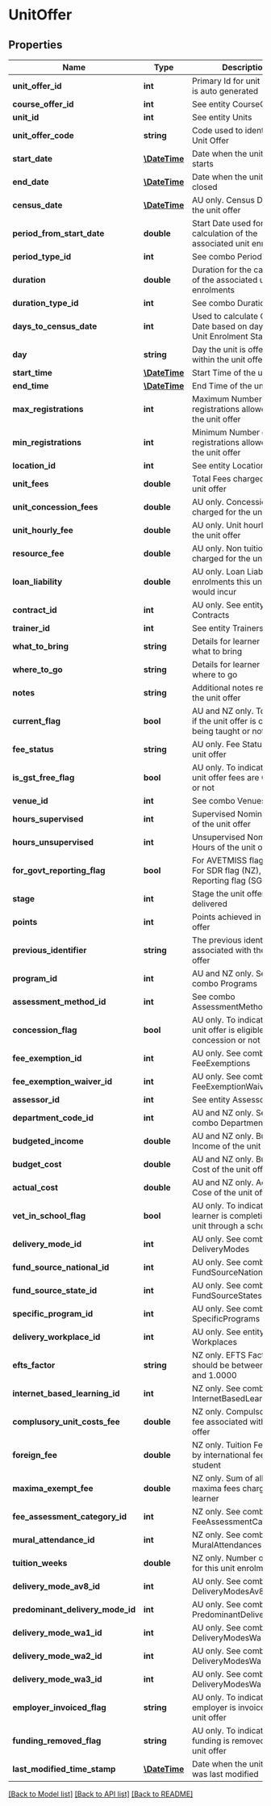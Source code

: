 # UnitOffer

## Properties
Name | Type | Description | Notes
------------ | ------------- | ------------- | -------------
**unit_offer_id** | **int** | Primary Id for unit offer that is auto generated | [optional] 
**course_offer_id** | **int** | See entity CourseOffers | [optional] 
**unit_id** | **int** | See entity Units | [optional] 
**unit_offer_code** | **string** | Code used to identify the Unit Offer | [optional] 
**start_date** | [**\DateTime**](\DateTime.md) | Date when the unit offer starts | [optional] 
**end_date** | [**\DateTime**](\DateTime.md) | Date when the unit offer is closed | [optional] 
**census_date** | [**\DateTime**](\DateTime.md) | AU only. Census Date of the unit offer | [optional] 
**period_from_start_date** | **double** | Start Date used for the calculation of the associated unit enrolments | [optional] 
**period_type_id** | **int** | See combo PeriodTypes | [optional] 
**duration** | **double** | Duration for the calculation of the associated unit enrolments | [optional] 
**duration_type_id** | **int** | See combo DurationTypes | [optional] 
**days_to_census_date** | **int** | Used to calculate Census Date based on days from Unit Enrolment Start Date | [optional] 
**day** | **string** | Day the unit is offered within the unit offer | [optional] 
**start_time** | [**\DateTime**](\DateTime.md) | Start Time of the unit offer | [optional] 
**end_time** | [**\DateTime**](\DateTime.md) | End Time of the unit offer | [optional] 
**max_registrations** | **int** | Maximum Number of registrations allowed within the unit offer | [optional] 
**min_registrations** | **int** | Minimum Number of registrations allowed within the unit offer | [optional] 
**location_id** | **int** | See entity Location | [optional] 
**unit_fees** | **double** | Total Fees charged for the unit offer | [optional] 
**unit_concession_fees** | **double** | AU only. Concession Fees charged for the unit offer | [optional] 
**unit_hourly_fee** | **double** | AU only. Unit hourly fee of the unit offer | [optional] 
**resource_fee** | **double** | AU only. Non tuition fee charged for the unit offer | [optional] 
**loan_liability** | **double** | AU only. Loan Liability for enrolments this unit offer would incur | [optional] 
**contract_id** | **int** | AU only. See entity Contracts | [optional] 
**trainer_id** | **int** | See entity Trainers | [optional] 
**what_to_bring** | **string** | Details for learner outlining what to bring | [optional] 
**where_to_go** | **string** | Details for learner outlining where to go | [optional] 
**notes** | **string** | Additional notes related to the unit offer | [optional] 
**current_flag** | **bool** | AU and NZ only. To indicate if the unit offer is currently being taught or not | [optional] 
**fee_status** | **string** | AU only. Fee Status of the unit offer | [optional] 
**is_gst_free_flag** | **bool** | AU only. To indicate if the unit offer fees are GST free or not | [optional] 
**venue_id** | **int** | See combo Venues | [optional] 
**hours_supervised** | **int** | Supervised Nominal Hours of the unit offer | [optional] 
**hours_unsupervised** | **int** | Unsupervised Nominal Hours of the unit offer | [optional] 
**for_govt_reporting_flag** | **bool** | For AVETMISS flag (AU), For SDR flag (NZ), For Reporting flag (SG) | [optional] 
**stage** | **int** | Stage the unit offer is delivered | [optional] 
**points** | **int** | Points achieved in the unit offer | [optional] 
**previous_identifier** | **string** | The previous identifier associated with the unit offer | [optional] 
**program_id** | **int** | AU and NZ only. See combo Programs | [optional] 
**assessment_method_id** | **int** | See combo AssessmentMethods | [optional] 
**concession_flag** | **bool** | AU only. To indicate if the unit offer is eligible for concession or not | [optional] 
**fee_exemption_id** | **int** | AU only. See combo FeeExemptions | [optional] 
**fee_exemption_waiver_id** | **int** | AU only. See combo FeeExemptionWaivers | [optional] 
**assessor_id** | **int** | See entity Assessors | [optional] 
**department_code_id** | **int** | AU and NZ only. See combo DepartmentCodes | [optional] 
**budgeted_income** | **double** | AU and NZ only. Budgted Income of the unit offer | [optional] 
**budget_cost** | **double** | AU and NZ only. Budgted Cost of the unit offer | [optional] 
**actual_cost** | **double** | AU and NZ only. Actual Cose of the unit offer | [optional] 
**vet_in_school_flag** | **bool** | AU only. To indicate if the learner is completing this unit through a school | [optional] 
**delivery_mode_id** | **int** | AU only. See combo DeliveryModes | [optional] 
**fund_source_national_id** | **int** | AU only. See combo FundSourceNationals | [optional] 
**fund_source_state_id** | **int** | AU only. See combo FundSourceStates | [optional] 
**specific_program_id** | **int** | AU only. See combo SpecificPrograms | [optional] 
**delivery_workplace_id** | **int** | AU only. See entity Workplaces | [optional] 
**efts_factor** | **string** | NZ only. EFTS Factor which should be between 0.0000 and 1.0000 | [optional] 
**internet_based_learning_id** | **int** | NZ only. See combo InternetBasedLearnings | [optional] 
**complusory_unit_costs_fee** | **double** | NZ only. Compulsory costs fee associated with the unit offer | [optional] 
**foreign_fee** | **double** | NZ only. Tuition Fees paid by international fee-paying student | [optional] 
**maxima_exempt_fee** | **double** | NZ only. Sum of all non maxima fees charged to the learner | [optional] 
**fee_assessment_category_id** | **int** | NZ only. See combo FeeAssessmentCategories | [optional] 
**mural_attendance_id** | **int** | NZ only. See combo MuralAttendances | [optional] 
**tuition_weeks** | **double** | NZ only. Number of weeks for this unit enrolment | [optional] 
**delivery_mode_av8_id** | **int** | AU only. See combo DeliveryModesAv8 | [optional] 
**predominant_delivery_mode_id** | **int** | AU only. See combo PredominantDeliveryModes | [optional] 
**delivery_mode_wa1_id** | **int** | AU only. See combo DeliveryModesWa | [optional] 
**delivery_mode_wa2_id** | **int** | AU only. See combo DeliveryModesWa | [optional] 
**delivery_mode_wa3_id** | **int** | AU only. See combo DeliveryModesWa | [optional] 
**employer_invoiced_flag** | **string** | AU only. To indicate if the employer is invoiced for the unit offer | [optional] 
**funding_removed_flag** | **string** | AU only. To indicate if the funding is removed for the unit offer | [optional] 
**last_modified_time_stamp** | [**\DateTime**](\DateTime.md) | Date when the unit offer was last modified | [optional] 

[[Back to Model list]](../../README.md#documentation-for-models) [[Back to API list]](../../README.md#documentation-for-api-endpoints) [[Back to README]](../../README.md)

